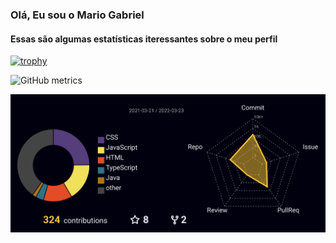 ### Olá, Eu sou o Mario Gabriel

#### Essas são algumas estatísticas iteressantes sobre o meu perfil

[![trophy](https://github-profile-trophy.vercel.app/?username=Mar-io20)](https://github.com/ryo-ma/github-profile-trophy)


![GitHub metrics](https://metrics.lecoq.io/Mar-io20)  

![](./profile-3d-contrib/profile-night-rainbow1.svg)


